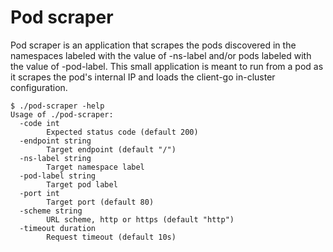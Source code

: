 # Pod scraper

Pod scraper is an application that scrapes the pods discovered in the namespaces labeled with the value of -ns-label and/or pods labeled with the value of -pod-label.
This small application is meant to run from a pod as it scrapes the pod's internal IP and loads the client-go in-cluster configuration.

```
$ ./pod-scraper -help
Usage of ./pod-scraper:
  -code int
        Expected status code (default 200)
  -endpoint string
        Target endpoint (default "/")
  -ns-label string
        Target namespace label
  -pod-label string
        Target pod label
  -port int
        Target port (default 80)
  -scheme string
        URL scheme, http or https (default "http")
  -timeout duration
        Request timeout (default 10s)
```
